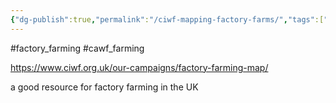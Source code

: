 ```yaml
---
{"dg-publish":true,"permalink":"/ciwf-mapping-factory-farms/","tags":["factory_farming"],"created":"2024-05-15T08:29:58.000+01:00","updated":"2025-10-10T23:33:39.109+01:00"}
---
```


#factory_farming #cawf_farming

https://www.ciwf.org.uk/our-campaigns/factory-farming-map/

a good resource for factory farming in the UK